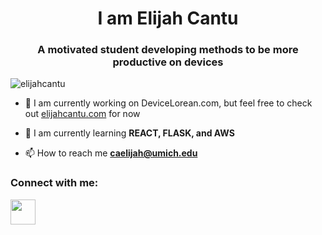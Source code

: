 <link rel="stylesheet" href="https://cdn.jsdelivr.net/gh/devicons/devicon@v2.15.1/devicon.min.css">
<h1 align="center">I am Elijah Cantu</h1>
<h3 align="center">A motivated student developing methods to be more productive on devices</h3>

<p align="left"> <img
    src="https://komarev.com/ghpvc/?username=elijahcantu&label=Profile%20views&color=0e75b6&style=flat"
    alt="elijahcantu" /> </p>

- 🔭 I am currently working on DeviceLorean.com, but feel free to check out <a href="https://elijahcantu.com" target="_blank">elijahcantu.com</a> for now

- 🌱 I am currently learning **REACT, FLASK, and AWS**

- 📫 How to reach me **caelijah@umich.edu**

<h3 align="left">Connect with me:</h3>
<p align="left">
  <a href="https://linkedin.com/in/elijahcantu" target="_blank"> 
    <img src="https://cdn.jsdelivr.net/gh/devicons/devicon/icons/linkedin/linkedin-original.svg" style="height:40px" />
    </a>
</p>
